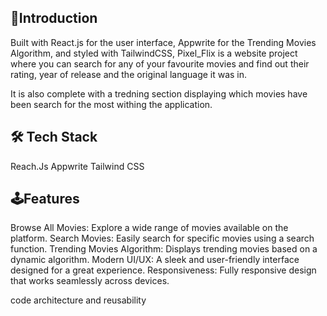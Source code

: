 ## 🚀Introduction

Built with React.js for the user interface, Appwrite for the Trending Movies Algorithm, and styled with TailwindCSS, Pixel_Flix is a website project where you can search for any of your favourite movies and find out their rating, year of release and the original language it was in.

It is also complete with a tredning section displaying which movies have been search for the most withing the application.

## 🛠️ Tech Stack
Reach.Js
Appwrite
Tailwind CSS

## 🕹️Features
 Browse All Movies: Explore a wide range of movies available on the platform.
 Search Movies: Easily search for specific movies using a search function.
 Trending Movies Algorithm: Displays trending movies based on a dynamic algorithm.
 Modern UI/UX: A sleek and user-friendly interface designed for a great experience.
 Responsiveness: Fully responsive design that works seamlessly across devices.

 code architecture and reusability 